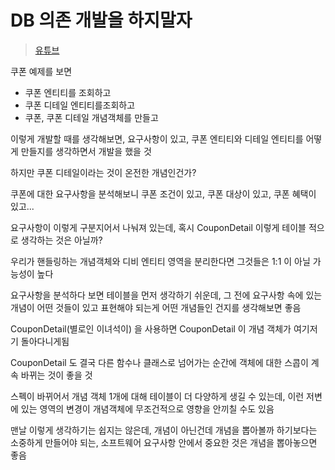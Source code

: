 # DB 의존 개발을 하지말자

> [유튜브](https://www.youtube.com/watch?v=gRrOUT-VeZ4)

쿠폰 예제를 보면

- 쿠폰 엔티티를 조회하고
- 쿠폰 디테일 엔티티를조회하고
- 쿠폰, 쿠폰 디테일 개념객체를 만들고

이렇게 개발할 때를 생각해보면, 요구사항이 있고, 쿠폰 엔티티와 디테일 엔티티를 어떻게 만들지를 생각하면서 개발을 했을 것

하지만 쿠폰 디테일이라는 것이 온전한 개념인건가?

쿠폰에 대한 요구사항을 분석해보니 쿠폰 조건이 있고, 쿠폰 대상이 있고, 쿠폰 혜택이 있고...

요구사항이 이렇게 구분지어서 나눠져 있는데, 혹시 CouponDetail 이렇게 테이블 적으로 생각하는 것은 아닐까?

우리가 핸들링하는 개념객체와 디비 엔티티 영역을 분리한다면 그것들은 1:1 이 아닐 가능성이 높다

요구사항을 분석하다 보면 테이블을 먼저 생각하기 쉬운데, 그 전에 요구사항 속에 있는 개념이 어떤 것들이 있고 표현해야 되는게 어떤 개념들인 건지를 생각해보면 좋음

CouponDetail(별로인 이녀석이) 을 사용하면 CouponDetail 이 개념 객체가 여기저기 돌아다니게됨

CouponDetail 도 결국 다른 함수나 클래스로 넘어가는 순간에 객체에 대한 스콥이 계속 바뀌는 것이 좋을 것

스펙이 바뀌어서 개념 객체 1개에 대해 테이블이 더 다양하게 생길 수 있는데, 이런 저변에 있는 영역의 변경이 개념객체에 무조건적으로 영향을 안끼칠 수도 있음

맨날 이렇게 생각하기는 쉽지는 않은데, 개념이 아닌건데 개념을 뽑아볼까 하기보다는 소중하게 만들어야 되는, 소프트웨어 요구사항 안에서 중요한 것은 개념을 뽑아놓으면 좋음
